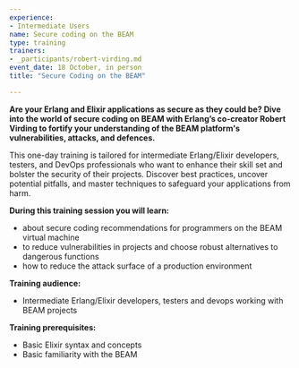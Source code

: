```yaml
---
experience:
- Intermediate Users
name: Secure coding on the BEAM
type: training
trainers:
- _participants/robert-virding.md
event_date: 18 October, in person
title: "Secure Coding on the BEAM"

---
```

**Are your Erlang and Elixir applications as secure as they could be? Dive into the world of secure coding on BEAM with Erlang’s co-creator Robert Virding to fortify your understanding of the BEAM platform's vulnerabilities, attacks, and defences.** 


This one-day training is tailored for intermediate Erlang/Elixir developers, testers, and DevOps professionals who want to enhance their skill set and bolster the security of their projects. Discover best practices, uncover potential pitfalls, and master techniques to safeguard your applications from harm.

**During this training session you will learn:**
- about secure coding recommendations for programmers on the BEAM virtual machine
- to reduce vulnerabilities in projects and choose robust alternatives to dangerous functions
- how to reduce the attack surface of a production environment
 

**Training audience:**
- Intermediate Erlang/Elixir developers, testers and devops working with BEAM projects

**Training prerequisites:**
- Basic Elixir syntax and concepts 
- Basic familiarity with the BEAM
